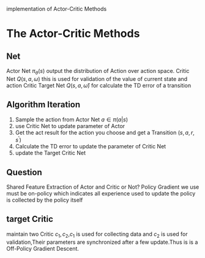 implementation of Actor-Critic Methods
# The Actor-Critic Methods
## Net
Actor Net $\pi_\theta(s)$ output the distribution of Action over action space.
Critic Net $Q(s,a,\omega)$ this is used for validation of the value of current state and action
Critic Target Net $Q(s,a,\hat\omega)$ for calculate the TD error of a transition
## Algorithm Iteration
1. Sample the action from Actor Net $a\in \pi(a|s)$
2. use Critic Net to update parameter of Actor
3. Get the act result for the action you choose and get a Transition $(s,a,r,s^\prime)$
4. Calculate the TD error to update the parameter of Critic Net
5. update the Target Critic Net

## Question
Shared Feature Extraction of Actor and Critic or Not?
Policy Gradient we use must be on-policy which indicates all experience used to update the policy is collected by the policy itself

## target Critic
maintain two Critic $c_1,c_2$,$c_1$ is used for collecting data and $c_2$ is used for validation,Their parameters are synchronized after a few update.Thus is is a Off-Policy Gradient Descent.